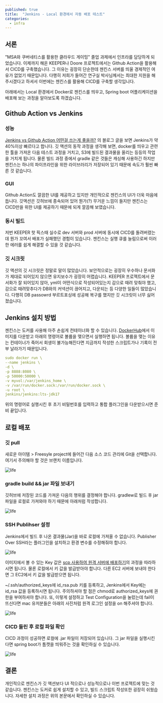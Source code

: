 ```yaml
---
published: true
title:  "Jenkins - Local 환경에서 자동 배포 테스트"
categories:
  - infra
---
```


## 서론

"MSA와 쿠버네티스를 활용한 클라우드 게이밍" 졸업 과제에서 인프라를 담당하게 되었습니다. 이제까지 해온 KEEPER나 Doore 프로젝트에서는 Github Action을 활용해서 CICD를 구축했습니다. 그 이유는 굉장히 단순한데 젠킨스 서버를 띄울 경제적인 여유가 없었기 때문입니다. 다행히 저희가 들어간 연구실 박사님께서는 최대한 지원을 해 주시겠다고 하셔서 이번에는 젠킨스를 활용해 CICD를 구축할 생각입니다.

아래에서는 Local 환경에서 Docker로 젠킨스를 띄우고, Spring boot 어플리케이션을 배포해 보는 과정을 알아보도록 하겠습니다.


## Github Action vs Jenkins

### 성능

[Jenkins vs Github Action 어떤걸 쓰는게 좋을까?](https://velog.io/@kimseungki94/Jenkins-vs-Github-Action-%EC%96%B4%EB%96%A4%EA%B1%B8-%EC%93%B0%EB%8A%94%EA%B2%8C-%EC%A2%8B%EC%9D%84%EA%B9%8C) 의 블로그 글을 보면 Jenkins가 약 40%이상 빠르다고 합니다. 깃 액션의 동작 과정을 생각해 보면, docker를 띄우고 관련한 툴을 가져온 다음 테스트 과정을 거치고, S3에 빌드된 결과물을 올리는 등등의 작업을 거치게 됩니다. 물론 빌드 과정 중에서 gradle 같은 것들은 캐싱해 사용하긴 하지만 젠킨스는 하나의 파이프라인을 위한 라이브러리가 저장되어 있기 때문에 속도가 훨씬 빠른 것 같습니다. 

### GUI

Github Action도 깔끔한 UI를 제공하고 있지만 개인적으로 젠킨스의 UI가 더욱 마음에 듭니다. 깃액션은 깃허브에 종속되어 있어 뭔가(?) 무거운 느낌이 들지만 젠킨스는 CICD만을 위한 UI를 제공하기 때문에 되게 깔끔해 보였습니다. 

### 동시 빌드

저번 KEEPER 핫 픽스때 실수로 dev 서버와 prod 서버에 동시에 CICD를 돌려버렸는데 뭔가 꼬여서 배포가 실패했던 경험이 있습니다. 젠킨스는 실행 큐를 늘림으로써 이러한 에러를 쉽게 해결할 수 있을 것 같습니다.

### 깃 시크릿

깃 액션의 깃 시크릿은 정말로 말이 많았습니다. 보안적으로는 굉장히 우수하나 문서화가 제대로 되어있지 않으면 유지보수가 굉장히 어렵습니다. KEEPER 프로젝트에서 문서화가 잘 되어있지 않아, yml이 어떤식으로 작성되어있는지 감으로 때려 맞춰야 했고, 감으로 때려맞추다가 DB와의 커넥션이 끊어지고, 다운되는 등 다양한 일들이 많았습니다. 다행히 DB passowrd 부르트포싱에 성공해 복구를 했지만 깃 시크릿이 너무 싫어졌습니다.


## Jenkins 설치 방법

젠킨스는 도커를 사용해 아주 손쉽게 컨테이너화 할 수 있습니다. [DockerHub](https://hub.docker.com/r/jenkins/jenkins)에서 이미지를 다운받고 아래의 명령어로 볼륨을 맺으면서 실행하면 됩니다. 볼륨을 맺는 이유는 컨테이너가 죽어서 회생이 불가능해진다면 지금까지 작성한 스크립트가나 기록이 전부 날라가기 때문입니다.

~~~yml
sudo docker run \
--name jenkins \
-d \
-p 8888:8080 \
-p 50000:50000 \
-v myvol:/var/jenkins_home \
-v /var/run/docker.sock:/var/run/docker.sock \
-u root \
jenkins/jenkins:lts-jdk17
~~~

위의 명령어로 실행시킨 후 초기 비밀번호를 입력하고 통합 플러그인을 다운받으시면 준비 끝입니다.

## 로컬 배포

### 깃 pull

새로운 아이템 > Freesyle project에 들어간 다음 소스 코드 관리에 Git을 선택합니다. 여기서 주의해야 할 것은 브랜치 이름입니다. 

![life](https://github.com/02ggang9/02ggang9.github.io/blob/master/_posts/images/infra/jenkins/jenkins1/pic1.png?raw=true)

### gradle build && jar 파일 보내기

깃허브에 저장된 코드를 가져온 다음의 행위를 결정해야 합니다. gradlew로 빌드 후 jar 파일을 로컬로 가져와야 하기 때문에 아래처럼 작성합니다.

![life](https://github.com/02ggang9/02ggang9.github.io/blob/master/_posts/images/infra/jenkins/jenkins1/pic2.png?raw=true)

### SSH Publihser 설정

Jenkins에서 빌드 후 나온 결과물(Jar)을 바로 로컬에 가져올 수 없습니다. Publisher Over SSH라는 플러그인을 설치하고 환경 변수를 수정해줘야 합니다.

![life](https://github.com/02ggang9/02ggang9.github.io/blob/master/_posts/images/infra/jenkins/jenkins1/pic3.png?raw=true)

이미지에서 볼 수 있는 Key 값은 [scp 사용하여 원격 서버에 배포하기](https://velog.io/@sileeee/scp%EC%82%AC%EC%9A%A9%ED%95%98%EC%97%AC-%EC%9B%90%EA%B2%A9-%EC%84%9C%EB%B2%84%EC%97%90-%EB%B0%B0%ED%8F%AC%ED%95%98%EA%B8%B0)의 과정을 따라하시면 됩니다. 물론 로컬에서 키 값을 발급받아야 합니다. 다른 EC2 서버에 보내야 한다면 그 EC2에서 키 값을 발급받으면 됩니다.

~/.ssh/authorized_keys에 id_rsa.pub 키를 등록하고, Jenkins에서 Key에는 id_rsa 값을 등록하시면 됩니다. 주의하셔야 할 점은 chmod로 authorized_keys에 권한을 부여하셔야 합니다. 또, 이렇게 설정하고 Test Configuration을 눌렀는데 fail이 뜨신다면 mac 유저분들은 아래의 사진처럼 원격 로그인 설정을 on 해주셔야 합니다.

![life](https://github.com/02ggang9/02ggang9.github.io/blob/master/_posts/images/infra/jenkins/jenkins1/pic4.png?raw=true)

### CICD 돌린 후 로컬 파일 확인

CICD 과정이 성공하면 로컬에 .jar 파일이 저장되어 있습니다. 그 jar 파일을 실행시킨다면 spring boot가 톰캣을 띄워주는 것을 확인하실 수 있습니다.

![life](https://github.com/02ggang9/02ggang9.github.io/blob/master/_posts/images/infra/jenkins/jenkins1/pic5.png?raw=true)


## 결론
개인적으로 젠킨스가 깃 액션보다 UI 적으로나 성능적으로나 이번 프로젝트에 맞는 것 같습니다. 젠킨스는 도커로 쉽게 설치할 수 있고, 빌드 스크립트 작성또한 굉장히 쉬웠습니다. 자세한 설치 과정은 위의 본문에서 확인하실 수 있습니다. 

